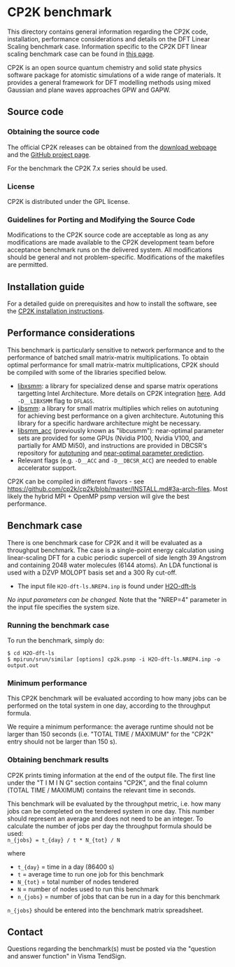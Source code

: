 # CP2K benchmark

This directory contains general information regarding the CP2K code,
installation, performance considerations and details on the DFT Linear 
Scaling benchmark case. Information specific to the CP2K DFT linear 
scaling benchmark case can be found in [this
page](https://github.com/cp2k/cp2k/blob/master/benchmarks/QS_DM_LS/README.md).

CP2K is an open source quantum chemistry and solid state physics
software package for atomistic simulations of a wide range of
materials.  It provides a general framework for DFT modelling methods
using mixed Gaussian and plane waves approaches GPW and GAPW.

## Source code

### Obtaining the source code

The official CP2K releases can be obtained from the [download
webpage](https://www.cp2k.org/download) and the [GitHub project
page](https://github.com/cp2k/cp2k/releases/).

For the benchmark the CP2K 7.x series should be used.

### License

CP2K is distributed under the GPL license.

### Guidelines for Porting and Modifying the Source Code

Modifications to the CP2K source code are acceptable as long as any
modifications are made available to the CP2K development team
before acceptance benchmark runs on the delivered system.
All modifications should be general and not problem-specific.
Modifications of the makefiles are permitted.


## Installation guide

For a detailed guide on prerequisites and how to install the software,
see the [CP2K installation
instructions](https://github.com/cp2k/cp2k/blob/master/INSTALL.md).

## Performance considerations

This benchmark is particularly sensitive to network performance and to
the performance of batched small matrix-matrix multiplications.
To obtain optimal performance for small matrix-matrix multiplications,
CP2K should be compiled with some of the libraries specified below.

- [libxsmm](https://github.com/hfp/libxsmm): a library for specialized
  dense and sparse matrix operations targetting Intel
  Architecture. More details on CP2K integration
  [here](https://github.com/cp2k/cp2k/blob/master/INSTALL.md#2i-libxsmm-optional-improved-performance-for-matrix-multiplication). Add
  ``-D__LIBXSMM`` flag to ``DFLAGS``.
- [libsmm](https://github.com/cp2k/dbcsr/tree/develop/tools/build_libsmm):
  a library for small matrix multiplies which relies on autotuning for
  achieving best performance on a given architecture. Autotuning this
  library for a specific hardware architecture might be necessary.
- [libsmm_acc](https://github.com/cp2k/dbcsr/tree/develop/src/acc/libsmm_acc)
  (previously known as "libcusmm"): near-optimal parameter sets are
  provided for some GPUs (Nvidia P100, Nvidia V100, and partially for
  AMD Mi50), and instructions are provided in DBCSR's repository for
  [autotuning](https://github.com/cp2k/dbcsr/tree/develop/src/acc/libsmm_acc/tune)
  and [near-optimal parameter
  prediction](https://github.com/cp2k/dbcsr/tree/develop/src/acc/libsmm_acc/predict).
- Relevant flags (e.g. ``-D__ACC`` and ``-D__DBCSR_ACC``) are needed
  to enable accelerator support.

CP2K can be compiled in different flavors - see
https://github.com/cp2k/cp2k/blob/master/INSTALL.md#3a-arch-files.
Most likely the hybrid MPI + OpenMP psmp version will give the best
performance.


## Benchmark case

There is one benchmark case for CP2K and it will be evaluated as a
throughput benchmark.  The case is a single-point energy calculation
using linear-scaling DFT for a cubic periodic supercell of side length
39 Angstrom and containing 2048 water molecules (6144 atoms). An LDA
functional is used with a DZVP MOLOPT basis set and a 300 Ry cut-off.

- The input file `H2O-dft-ls.NREP4.inp` is found under [H2O-dft-ls](./H2O-dft-ls)

*No input parameters can be changed.*
Note that the "NREP=4" parameter in the input file specifies the
system size.


### Running the benchmark case

To run the benchmark, simply do:
```
$ cd H2O-dft-ls
$ mpirun/srun/similar [options] cp2k.psmp -i H2O-dft-ls.NREP4.inp -o output.out
```

### Minimum performance

This CP2K benchmark will be evaluated according to how many jobs can 
be performed on the total system in one day, according to the 
throughput formula.

We require a minimum performance: the average runtime should not be
larger than 150 seconds (i.e. "TOTAL TIME / MAXIMUM" for the "CP2K"
entry should not be larger than 150 s).


### Obtaining benchmark results

CP2K prints timing information at the end of the output file.  The
first line under the "T I M I N G" section contains "CP2K", and the
final column (TOTAL TIME / MAXIMUM) contains the relevant time in
seconds.

This benchmark will be evaluated by the throughput metric, i.e. how
many jobs can be completed on the tendered system in one day. 
This number should represent 
an average and does not need to be an integer.
To calculate the number of jobs per day the throughput formula 
should be used:  
`n_{jobs} = t_{day} / t * N_{tot} / N`

where
- `t_{day}` = time in a day (86400 s)
- `t` = average time to run one job for this benchmark
- `N_{tot}` = total number of nodes tendered
- `N` = number of nodes used to run this benchmark
- `n_{jobs}` = number of jobs that can be run in a day for this benchmark 

`n_{jobs}` should be entered into the benchmark matrix spreadsheet.


## Contact

Questions regarding the benchmark(s) must be posted via the "question and answer function" in Visma TendSign.
